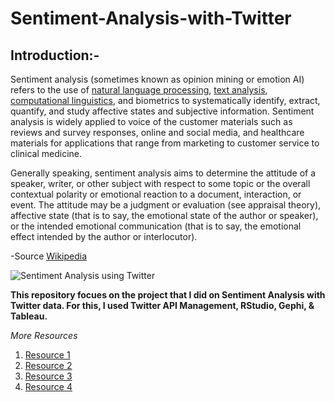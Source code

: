 # Sentiment-Analysis-with-Twitter
## Introduction:-
Sentiment analysis (sometimes known as opinion mining or emotion AI) refers to the use of [natural language processing](https://en.wikipedia.org/wiki/Natural_language_processing), [text analysis](https://en.wikipedia.org/wiki/Text_mining), [computational linguistics](https://en.wikipedia.org/wiki/Computational_linguistics), and biometrics to systematically identify, extract, quantify, and study affective states and subjective information. Sentiment analysis is widely applied to voice of the customer materials such as reviews and survey responses, online and social media, and healthcare materials for applications that range from marketing to customer service to clinical medicine.

Generally speaking, sentiment analysis aims to determine the attitude of a speaker, writer, or other subject with respect to some topic or the overall contextual polarity or emotional reaction to a document, interaction, or event. The attitude may be a judgment or evaluation (see appraisal theory), affective state (that is to say, the emotional state of the author or speaker), or the intended emotional communication (that is to say, the emotional effect intended by the author or interlocutor).

-Source [Wikipedia](https://en.wikipedia.org/wiki/Sentiment_analysis)



![Sentiment Analysis using Twitter](http://blog.journals.cambridge.org/wp-content/uploads/2013/05/shutterstock_100269413-1240x660.jpg)

**This repository focues on the project that I did on Sentiment Analysis with Twitter data. For this, I used Twitter API Management, RStudio, Gephi, & Tableau.**

*More Resources*
1. [Resource 1](https://web.stanford.edu/class/cs124/lec/sentiment.pdf)
2. [Resource 2](https://lct-master.org/files/MullenSentimentCourseSlides.pdf)
3. [Resource 3](https://arxiv.org/ftp/arxiv/papers/1304/1304.4520.pdf)
4. [Resource 4](https://www.cs.uic.edu/~liub/FBS/SentimentAnalysis-and-OpinionMining.pdf)
